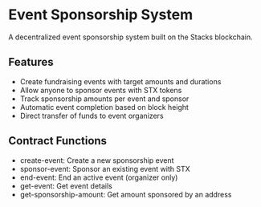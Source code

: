 # Event Sponsorship System

A decentralized event sponsorship system built on the Stacks blockchain.

## Features

- Create fundraising events with target amounts and durations
- Allow anyone to sponsor events with STX tokens
- Track sponsorship amounts per event and sponsor
- Automatic event completion based on block height
- Direct transfer of funds to event organizers

## Contract Functions

- create-event: Create a new sponsorship event
- sponsor-event: Sponsor an existing event with STX
- end-event: End an active event (organizer only)
- get-event: Get event details
- get-sponsorship-amount: Get amount sponsored by an address
